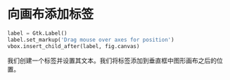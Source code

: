 # 向画布添加标签

```python
label = Gtk.Label()
label.set_markup('Drag mouse over axes for position')
vbox.insert_child_after(label, fig.canvas)
```

我们创建一个标签并设置其文本。我们将标签添加到垂直框中图形画布之后的位置。
